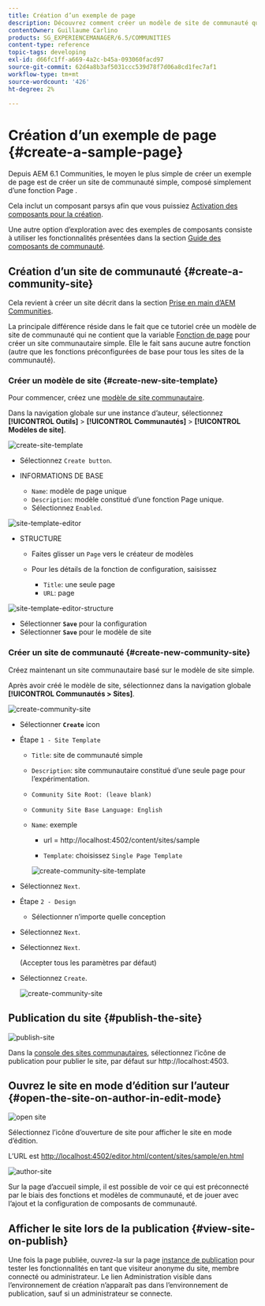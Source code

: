 ```yaml
---
title: Création d’un exemple de page
description: Découvrez comment créer un modèle de site de communauté qui ne contient que la fonction Page qui peut vous aider à créer un site de communauté simple.
contentOwner: Guillaume Carlino
products: SG_EXPERIENCEMANAGER/6.5/COMMUNITIES
content-type: reference
topic-tags: developing
exl-id: d66fc1ff-a669-4a2c-b45a-093060facd97
source-git-commit: 62d4a8b3af5031ccc539d78f7d06a8cd1fec7af1
workflow-type: tm+mt
source-wordcount: '426'
ht-degree: 2%

---
```


# Création d’un exemple de page {#create-a-sample-page}

Depuis AEM 6.1 Communities, le moyen le plus simple de créer un exemple de page est de créer un site de communauté simple, composé simplement d’une fonction Page .

Cela inclut un composant parsys afin que vous puissiez [Activation des composants pour la création](basics.md#accessing-communities-components).

Une autre option d’exploration avec des exemples de composants consiste à utiliser les fonctionnalités présentées dans la section [Guide des composants de communauté](components-guide.md).

## Création d’un site de communauté {#create-a-community-site}

Cela revient à créer un site décrit dans la section [Prise en main d’AEM Communities](getting-started.md).

La principale différence réside dans le fait que ce tutoriel crée un modèle de site de communauté qui ne contient que la variable [Fonction de page](functions.md#page-function) pour créer un site communautaire simple. Elle le fait sans aucune autre fonction (autre que les fonctions préconfigurées de base pour tous les sites de la communauté).

### Créer un modèle de site {#create-new-site-template}

Pour commencer, créez une [modèle de site communautaire](sites.md).

Dans la navigation globale sur une instance d’auteur, sélectionnez **[!UICONTROL Outils]** > **[!UICONTROL Communautés]** > **[!UICONTROL Modèles de site]**.

![create-site-template](assets/create-site-template1.png)

* Sélectionnez `Create button`.
* INFORMATIONS DE BASE

   * `Name`: modèle de page unique
   * `Description`: modèle constitué d’une fonction Page unique.
   * Sélectionnez `Enabled`.

![site-template-editor](assets/site-template-editor.png)

* STRUCTURE

   * Faites glisser un `Page` vers le créateur de modèles
   * Pour les détails de la fonction de configuration, saisissez

      * `Title`: une seule page
      * `URL`: page

![site-template-editor-structure](assets/site-template-editor1.png)

* Sélectionner **`Save`** pour la configuration
* Sélectionner **`Save`** pour le modèle de site

### Créer un site de communauté {#create-new-community-site}

Créez maintenant un site communautaire basé sur le modèle de site simple.

Après avoir créé le modèle de site, sélectionnez dans la navigation globale **[!UICONTROL Communautés > Sites]**.

![create-community-site](assets/create-community-site1.png)

* Sélectionner **`Create`** icon

* Étape `1 - Site Template`

   * `Title`: site de communauté simple
   * `Description`: site communautaire constitué d’une seule page pour l’expérimentation.
   * `Community Site Root: (leave blank)`
   * `Community Site Base Language: English`
   * `Name`: exemple

      * url = http://localhost:4502/content/sites/sample

      * `Template`: choisissez `Single Page Template`

     ![create-community-site-template](assets/create-community-site-template.png)

* Sélectionnez `Next`.
* Étape `2 - Design`

   * Sélectionner n’importe quelle conception

* Sélectionnez `Next`.
* Sélectionnez `Next`.

  (Accepter tous les paramètres par défaut)

* Sélectionnez `Create`.

  ![create-community-site](assets/create-community-site.png)

## Publication du site {#publish-the-site}

![publish-site](assets/publish-site.png)

Dans la [console des sites communautaires](sites-console.md), sélectionnez l’icône de publication pour publier le site, par défaut sur http://localhost:4503.

## Ouvrez le site en mode d’édition sur l’auteur {#open-the-site-on-author-in-edit-mode}

![open site](assets/open-site.png)

Sélectionnez l’icône d’ouverture de site pour afficher le site en mode d’édition.

L’URL est [http://localhost:4502/editor.html/content/sites/sample/en.html](http://localhost:4502/editor.html/content/sites/sample/en.html)

![author-site](assets/author-site.png)

Sur la page d’accueil simple, il est possible de voir ce qui est préconnecté par le biais des fonctions et modèles de communauté, et de jouer avec l’ajout et la configuration de composants de communauté.

## Afficher le site lors de la publication {#view-site-on-publish}

Une fois la page publiée, ouvrez-la sur la page [instance de publication](http://localhost:4503/content/sites/sample/en.html) pour tester les fonctionnalités en tant que visiteur anonyme du site, membre connecté ou administrateur. Le lien Administration visible dans l’environnement de création n’apparaît pas dans l’environnement de publication, sauf si un administrateur se connecte.
